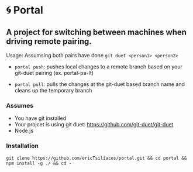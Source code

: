 # 🌀 Portal

## A project for switching between machines when driving remote pairing.

Usage:
Assumsing both pairs have done `git duet <person1> <person2>`

- `portal push`: pushes local changes to a remote branch based on your git-duet pairing (ex. portal-pa-lt)

- `portal pull`: pulls the changes at the git-duet based branch name and cleans up the temporary branch
  
### Assumes
- You have git installed
- Your projcet is using git duet: https://github.com/git-duet/git-duet
- Node.js
  
### Installation
`git clone https://github.com/ericTsiliacos/portal.git && cd portal && npm install -g ./ && cd -`
